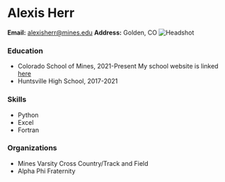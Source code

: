 # Alexis Herr
**Email:** alexisherr@mines.edu
**Address:** Golden, CO
![Headshot](https://user-images.githubusercontent.com/122388451/216383366-4aaf85fd-231f-4337-af71-518777b408fe.jpg)
### Education
- Colorado School of Mines, 2021-Present
My school website is linked [here](https://www.mines.edu/)
- Huntsville High School, 2017-2021
### Skills
- Python
- Excel
- Fortran
### Organizations
- Mines Varsity Cross Country/Track and Field
- Alpha Phi Fraternity
